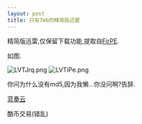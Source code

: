 ```yaml
---
layout: post
title: 只有7mb的精简版迅雷
---
```

精简版迅雷,仅保留下载功能,提取自[FirPE](https://firpe.cn/).

如图.

![LVTJrq.png](https://s1.ax1x.com/2022/04/11/LVTJrq.png)
![LVTiPe.png](https://s1.ax1x.com/2022/04/11/LVTiPe.png)

你问为什么没有md5,因为我懒...你没问啊?告辞.

[蓝奏云](https://chopin.lanzouj.com/i1UwR030zz0j)

酷币交易(错乱)
